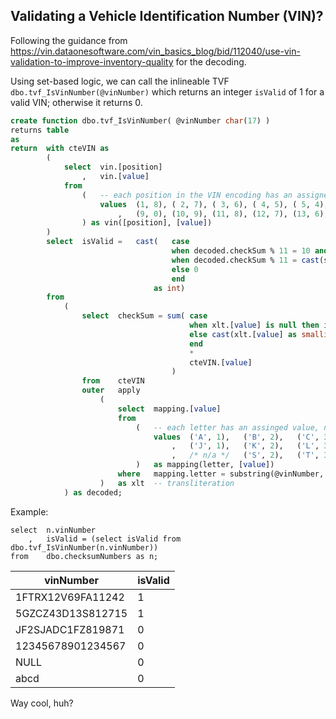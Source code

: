 ## Validating a Vehicle Identification Number (VIN)?

Following the guidance from https://vin.dataonesoftware.com/vin_basics_blog/bid/112040/use-vin-validation-to-improve-inventory-quality for the decoding.

Using set-based logic, we can call the inlineable TVF ```dbo.tvf_IsVinNumber(@vinNumber)``` which returns an integer ```isValid``` of 1 for a valid VIN; otherwise it returns 0.

```sql
create function dbo.tvf_IsVinNumber( @vinNumber char(17) )
returns table
as
return  with cteVIN as
        (
            select  vin.[position]
                ,   vin.[value]
            from
                (   -- each position in the VIN encoding has an assigned weight
                    values  (1, 8), ( 2, 7), ( 3, 6), ( 4, 5), ( 5, 4), ( 6, 3), ( 7, 2), ( 8, 10)
                        ,   (9, 0), (10, 9), (11, 8), (12, 7), (13, 6), (14, 5), (15, 4), (16,  3), (17, 2)
                ) as vin([position], [value])
        )     
        select  isValid =   cast(   case 
                                    when decoded.checkSum % 11 = 10 and substring(@vinNumber, 9, 1) = 'X' then 1        -- valid checksum (10 is the Roman Numeral X)
                                    when decoded.checkSum % 11 = cast(substring(@vinNumber, 9, 1) as smallint) then 1   -- valid checksum (remainder equals the checkdigit)
                                    else 0                                                                              -- invalid checksum
                                    end
                                as int)
        from
            (
                select  checkSum = sum( case 
                                        when xlt.[value] is null then isnull(try_cast(substring(@vinNumber, cteVIN.[position], 1) as smallint), 0)  -- self value, if digit
                                        else cast(xlt.[value] as smallint)                                                                          -- transliterated value
                                        end
                                        *
                                        cteVIN.[value]                                                                                              -- position's value (weight)
                                    )
                from    cteVIN
                outer   apply
                    (
                        select  mapping.[value]
                        from    
                            (   -- each letter has an assinged value, noting that I, O and Q are not used
                                values  ('A', 1),   ('B', 2),   ('C', 3),   ('D', 4),   ('E', 5),   ('F', 6),   ('G', 7),   ('H', 8)    /*  I  */
                                    ,   ('J', 1),   ('K', 2),   ('L', 3),   ('M', 4),   ('N', 5),   /*  O  */   ('P', 7),   /*  Q  */   ('R', 9)
                                    ,   /* n/a */   ('S', 2),   ('T', 3),   ('U', 4),   ('V', 5),   ('W', 6),   ('X', 7),   ('Y', 8),   ('Z', 9)
                            )   as mapping(letter, [value])
                        where   mapping.letter = substring(@vinNumber, cteVIN.[position], 1)
                    )   as xlt  -- transliteration
            ) as decoded;
```
Example:

```
select  n.vinNumber
    ,   isValid = (select isValid from dbo.tvf_IsVinNumber(n.vinNumber))
from    dbo.checksumNumbers as n;
```
| vinNumber | isValid |
|-----------|---------|
|1FTRX12V69FA11242|1
|5GZCZ43D13S812715|1
|JF2SJADC1FZ819871|0
|12345678901234567|0
|NULL|0
abcd|0

Way cool, huh?
